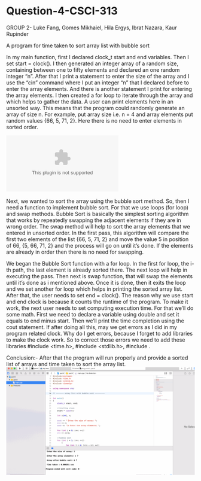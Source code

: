 # Question-4-CSCI-313
GROUP 2- Luke Fang, Gomes Mikhaiel, Hila Ergys, Ibrat Nazara, Kaur Rupinder

A program for time taken to sort array list with bubble sort
      
In my main function, first I declared clock_t start and end variables. Then I set start = clock(). I then generated an integer array of a random size, containing between one to fifty elements and declared an one random integer “n”. After that I print a statement to enter the size of the array and I use the “cin” command where I put an integer “n” that I declared before to enter the array elements. And there is another statement I print for entering the array elements. I then created a for loop to iterate through the array and which helps to gather the data. A user can print elements here in an unsorted way. This means that the program could randomly generate an array of size n. For example, put array size i.e. n = 4 and array elements put random values {66, 5, 71, 2}. Here there is no need to enter elements in sorted order. 

![](img1.docx)

Next, we wanted to sort the array using the bubble sort method. So, then I need a function to implement bubble sort. For that we use loops (for loop) and swap methods. Bubble Sort is basically the simplest sorting algorithm that works by repeatedly swapping the adjacent elements if they are in wrong order. The swap method will help to sort the array elements that we entered in unsorted order. In the first pass, this algorithm will compare the first two elements of the list {66, 5, 71, 2} and move the value 5 in position of 66, {5, 66, 71, 2} and the process will go on until it’s done. If the elements are already in order then there is no need for swapping.



We began the Bubble Sort function with a for loop. In the first for loop, the i-th path, the last element is already sorted there. The next loop will help in executing the pass. Then next is swap function, that will swap the elements until it’s done as i mentioned above. Once it is done, then it exits the loop and we set another for loop which helps in printing the sorted array list. After that, the user needs to set end = clock(). The reason why we use start and end clock is because it counts the runtime of the program. To make it work, the next user needs to set computing execution time. For that we’ll do some math. First we need to declare a variable using double and set it equals to end minus start. Then we’ll print the time completion using the cout statement. If after doing all this, may we get errors as I did in my program related clock. Why do I get errors, because I forget to add libraries to make the clock work. So to correct those errors we need to add these libraries #include <time.h>, #include <stdlib.h>, #include <iomanip>. 
  


Conclusion:- After that the program will run properly and provide a sorted list of arrays and time taken to sort the array list.
![](part-4.gif)
